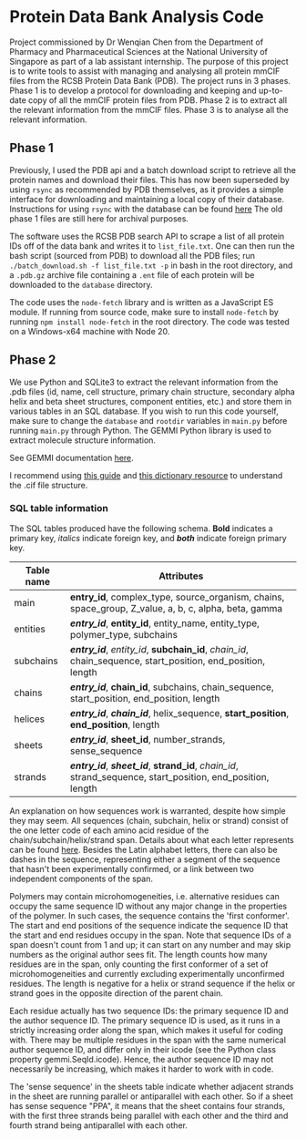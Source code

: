# Protein Data Bank Analysis Code

 Project commissioned by Dr Wenqian Chen from the Department of Pharmacy and Pharmaceutical Sciences at the National University of Singapore as part of a lab assistant internship. The purpose of this project is to write tools to assist with managing and analysing all protein mmCIF files from the RCSB Protein Data Bank (PDB). The project runs in 3 phases. Phase 1 is to develop a protocol for downloading and keeping and up-to-date copy of all the mmCIF protein files from PDB. Phase 2 is to extract all the relevant information from the mmCIF files. Phase 3 is to analyse all the relevant information.

## Phase 1

 Previously, I used the PDB api and a batch download script to retrieve all the protein names and download their files. This has now been superseded by using `rsync` as recommended by PDB themselves, as it provides a simple interface for downloading and maintaining a local copy of their database. Instructions for using `rsync` with the database can be found [here](https://www.wwpdb.org/ftp/pdb-ftp-sites) The old phase 1 files are still here for archival purposes.

 The software uses the RCSB PDB search API to scrape a list of all protein IDs off of the data bank and writes it to `list_file.txt`. One can then run the bash script (sourced from PDB) to download all the PDB files; run `./batch_download.sh -f list_file.txt -p` in bash in the root directory, and a `.pdb.gz` archive file containing a `.ent` file of each protein will be downloaded to the `database` directory.

 The code uses the `node-fetch` library and is written as a JavaScript ES module. If running from source code, make sure to install `node-fetch` by running `npm install node-fetch` in the root directory. The code was tested on a Windows-x64 machine with Node 20.

## Phase 2

 We use Python and SQLite3 to extract the relevant information from the .pdb files (id, name, cell structure, primary chain structure, secondary alpha helix and beta sheet structures, component entities, etc.) and store them in various tables in an SQL database. If you wish to run this code yourself, make sure to change the `database` and `rootdir` variables in `main.py` before running `main.py` through Python. The GEMMI Python library is used to extract molecule structure information.

 See GEMMI documentation [here](https://gemmi.readthedocs.io/en/latest/index.html).

 I recommend using [this guide](https://pdb101.rcsb.org/learn/guide-to-understanding-pdb-data/introduction) and [this dictionary resource](https://mmcif.wwpdb.org) to understand the .cif file structure.

### SQL table information

 The SQL tables produced have the following schema. **Bold** indicates a primary key, *italics* indicate foreign key, and ***both*** indicate foreign primary key.

 | Table name | Attributes |
 | ---------- | ---------- |
 | main       | **entry_id**, complex_type, source_organism, chains, space_group, Z_value, a, b, c, alpha, beta, gamma |
 | entities   | ***entry_id***, **entity_id**, entity_name, entity_type, polymer_type, subchains |
 | subchains  | ***entry_id***, *entity_id*, **subchain_id**, *chain_id*, chain_sequence, start_position, end_position, length |
 | chains     | ***entry_id***, **chain_id**, subchains, chain_sequence, start_position, end_position, length |
 | helices    | ***entry_id***, ***chain_id***, helix_sequence, **start_position**, **end_position**, length |
 | sheets     | ***entry_id***, **sheet_id**, number_strands, sense_sequence |
 | strands    | ***entry_id***, ***sheet_id***, **strand_id**, *chain_id*, strand_sequence, start_position, end_position, length |

 An explanation on how sequences work is warranted, despite how simple they may seem. All sequences (chain, subchain, helix or strand) consist of the one letter code of each amino acid residue of the chain/subchain/helix/strand span. Details about what each letter represents can be found [here](https://mmcif.wwpdb.org/dictionaries/mmcif_pdbx_v50.dic/Items/_chem_comp.one_letter_code.html). Besides the Latin alphabet letters, there can also be dashes in the sequence, representing either a segment of the sequence that hasn't been experimentally confirmed, or a link between two independent components of the span.

 Polymers may contain microhomogeneities, i.e. alternative residues can occupy the same sequence ID without any major change in the properties of the polymer. In such cases, the sequence contains the 'first conformer'. The start and end positions of the sequence indicate the sequence ID that the start and end residues occupy in the span. Note that sequence IDs of a span doesn't count from 1 and up; it can start on any number and may skip numbers as the original author sees fit. The length counts how many residues are in the span, only counting the first conformer of a set of microhomogeneities and currently excluding experimentally unconfirmed residues. The length is negative for a helix or strand sequence if the helix or strand goes in the opposite direction of the parent chain.

 Each residue actually has two sequence IDs: the primary sequence ID and the author sequence ID. The primary sequence ID is used, as it runs in a strictly increasing order along the span, which makes it useful for coding with. There may be multiple residues in the span with the same numerical author sequence ID, and differ only in their icode (see the Python class property gemmi.SeqId.icode). Hence, the author sequence ID may not necessarily be increasing, which makes it harder to work with in code.

 The 'sense sequence' in the sheets table indicate whether adjacent strands in the sheet are running parallel or antiparallel with each other. So if a sheet has sense sequence "PPA", it means that the sheet contains four strands, with the first three strands being parallel with each other and the third and fourth strand being antiparallel with each other.
